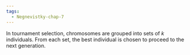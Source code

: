```yaml
---
tags:
  - Negnevistky-chap-7
---
```

In tournament selection, chromosomes are grouped into sets of _k_ individuals. From each set, the best individual is chosen to proceed to the next generation.